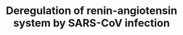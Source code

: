 ---
annotations:
- id: CL:0000003
  parent: native cell
  type: Cell Type Ontology
  value: native cell
- id: DOID:934
  parent: disease by infectious agent
  type: Disease Ontology
  value: viral infectious disease
- id: PW:0000125
  parent: signaling pathway
  type: Pathway Ontology
  value: G protein mediated signaling pathway
authors:
- Jdoijen
- Egonw
- DeSl
- Eweitz
- Mkutmon
communities:
- COVID19
description: The spike protein of SARS-CoV down regulates ACE2, leading to deregulation
  of the renin-angiotensin system. This deregulation can be the cause of lung injury
  that is linked to SARS-CoV infection. This work was done in a mouse model.
last-edited: 2023-01-18
organisms:
- Mus musculus
redirect_from:
- /index.php/Pathway:WP4965
- /instance/WP4965
- /instance/WP4965_rr124975
revision: r124975
schema-jsonld:
- '@context': https://schema.org/
  '@id': https://wikipathways.github.io/pathways/WP4965.html
  '@type': Dataset
  creator:
    '@type': Organization
    name: WikiPathways
  description: The spike protein of SARS-CoV down regulates ACE2, leading to deregulation
    of the renin-angiotensin system. This deregulation can be the cause of lung injury
    that is linked to SARS-CoV infection. This work was done in a mouse model.
  keywords:
  - Ace
  - Ace2
  - Agtr1a
  - Agtr2
  - Angiotensin I
  - Angiotensin II
  - Angiotensin-(1-7)
  - Angiotensin-(1-9)
  - Angiotensinogen
  license: CC0
  name: Deregulation of renin-angiotensin system by SARS-CoV infection
seo: CreativeWork
title: Deregulation of renin-angiotensin system by SARS-CoV infection
wpid: WP4965
---